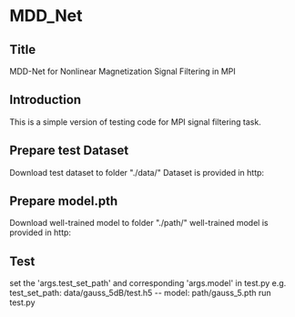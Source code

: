 # MDD_Net
## Title
MDD-Net for Nonlinear Magnetization Signal Filtering in MPI
## Introduction
This is a simple version of testing code for MPI signal filtering task.
## Prepare test Dataset
Download test dataset to folder "./data/"
Dataset is provided in http:
## Prepare model.pth
Download well-trained model to folder "./path/"
well-trained model is provided in http:
## Test
set the 'args.test_set_path' and corresponding 'args.model' in test.py
e.g. test_set_path: data/gauss_5dB/test.h5  --  model: path/gauss_5.pth
run test.py
